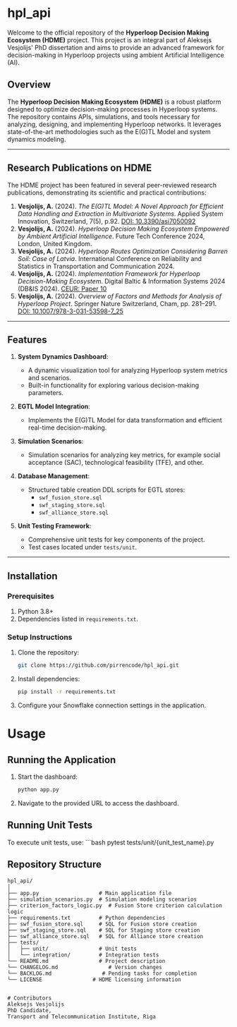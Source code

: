 # hpl_api

Welcome to the official repository of the **Hyperloop Decision Making Ecosystem (HDME)** project. This project is an integral part of Aleksejs Vesjolijs' PhD dissertation and aims to provide an advanced framework for decision-making in Hyperloop projects using ambient Artificial Intelligence (AI).

## Overview

The **Hyperloop Decision Making Ecosystem (HDME)** is a robust platform designed to optimize decision-making processes in Hyperloop systems. The repository contains APIs, simulations, and tools necessary for analyzing, designing, and implementing Hyperloop networks. It leverages state-of-the-art methodologies such as the E(G)TL Model and system dynamics modeling.

---

## Research Publications on HDME

The HDME project has been featured in several peer-reviewed research publications, demonstrating its scientific and practical contributions:

1. **Vesjolijs, A.** (2024). *The E(G)TL Model: A Novel Approach for Efficient Data Handling and Extraction in Multivariate Systems*. Applied System Innovation, Switzerland, 7(5), p.92. [DOI: 10.3390/asi7050092](https://doi.org/10.3390/asi7050092)
2. **Vesjolijs, A.** (2024). *Hyperloop Decision Making Ecosystem Empowered by Ambient Artificial Intelligence*. Future Tech Conference 2024, London, United Kingdom.
3. **Vesjolijs, A.** (2024). *Hyperloop Routes Optimization Considering Barren Soil: Case of Latvia*. International Conference on Reliability and Statistics in Transportation and Communication 2024.
4. **Vesjolijs, A.** (2024). *Implementation Framework for Hyperloop Decision-Making Ecosystem*. Digital Baltic & Information Systems 2024 (DB&IS 2024). [CEUR: Paper 10](https://ceur-ws.org/Vol-3698/paper10.pdf)
5. **Vesjolijs, A.** (2024). *Overview of Factors and Methods for Analysis of Hyperloop Project*. Springer Nature Switzerland, Cham, pp. 281–291. [DOI: 10.1007/978-3-031-53598-7_25](https://doi.org/10.1007/978-3-031-53598-7_25)

---

## Features

1. **System Dynamics Dashboard**:
   - A dynamic visualization tool for analyzing Hyperloop system metrics and scenarios.
   - Built-in functionality for exploring various decision-making parameters.

2. **EGTL Model Integration**:
   - Implements the E(G)TL Model for data transformation and efficient real-time decision-making.

3. **Simulation Scenarios**:
   - Simulation scenarios for analyzing key metrics, for example social acceptance (SAC), technological feasibility (TFE), and other.

4. **Database Management**:
   - Structured table creation DDL scripts for EGTL stores:
     - `swf_fusion_store.sql`
     - `swf_staging_store.sql`
     - `swf_alliance_store.sql`

5. **Unit Testing Framework**:
   - Comprehensive unit tests for key components of the project.
   - Test cases located under `tests/unit`.

---

## Installation

### Prerequisites
1. Python 3.8+
2. Dependencies listed in `requirements.txt`.

### Setup Instructions
1. Clone the repository:
   ```bash
   git clone https://github.com/pirrencode/hpl_api.git

2. Install dependencies:
   ```bash
   pip install -r requirements.txt

3. Configure your Snowflake connection settings in the application.

# Usage

## Running the Application
1. Start the dashboard:
    ```bash
    python app.py
2. Navigate to the provided URL to access the dashboard.

## Running Unit Tests
To execute unit tests, use:
    ```bash
    pytest tests/unit/{unit_test_name}.py

## Repository Structure

```plaintext
hpl_api/
│
├── app.py                   # Main application file
├── simulation_scenarios.py  # Simulation modeling scenarios
├── criterion_factors_logic.py  # Fusion Store criterion calculation logic
├── requirements.txt         # Python dependencies
├── swf_fusion_store.sql     # SQL for Fusion store creation
├── swf_staging_store.sql    # SQL for Staging store creation
├── swf_alliance_store.sql   # SQL for Alliance store creation
├── tests/
│   ├── unit/                # Unit tests
│   └── integration/         # Integration tests
└── README.md                # Project description
└── CHANGELOG.md                # Version changes
└── BACKLOG.md                # Pending tasks for completion
└── LICENSE                # HDME licensing information
       

# Contributors
Aleksejs Vesjolijs
PhD Candidate, 
Transport and Telecommunication Institute, Riga